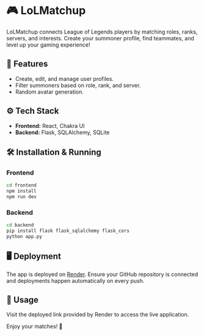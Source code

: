 # 🎮 LoLMatchup

LoLMatchup connects League of Legends players by matching roles, ranks, servers, and interests. Create your summoner profile, find teammates, and level up your gaming experience!

## 🚀 Features

- Create, edit, and manage user profiles.
- Filter summoners based on role, rank, and server.
- Random avatar generation.

## ⚙️ Tech Stack

- **Frontend:** React, Chakra UI
- **Backend:** Flask, SQLAlchemy, SQLite

## 🛠️ Installation & Running

### Frontend
```bash
cd frontend
npm install
npm run dev
```

### Backend
```bash
cd backend
pip install flask flask_sqlalchemy flask_cors
python app.py
```

## 🖥️ Deployment

The app is deployed on [Render](https://render.com). Ensure your GitHub repository is connected and deployments happen automatically on every push.

## 🔗 Usage

Visit the deployed link provided by Render to access the live application.

Enjoy your matches! 🎉

